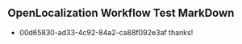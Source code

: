## OpenLocalization Workflow Test MarkDown
* 00d65830-ad33-4c92-84a2-ca88f092e3af thanks!

<!--HONumber=Jul16_HO2-->


